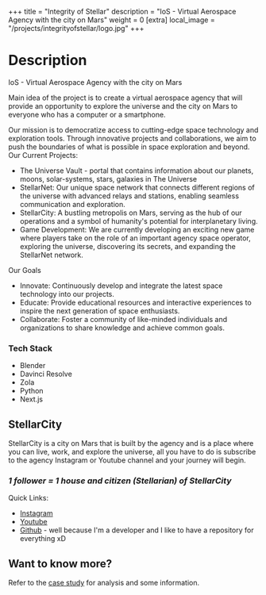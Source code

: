 +++
title = "Integrity of Stellar"
description = "IoS - Virtual Aerospace Agency with the city on Mars"
weight = 0
[extra]
local_image = "/projects/integrityofstellar/logo.jpg"
+++

# Description
IoS - Virtual Aerospace Agency with the city on Mars

Main idea of the project is to create a virtual aerospace agency that will provide an opportunity to explore the universe and the city on Mars to everyone who has a computer or a smartphone.

Our mission is to democratize access to cutting-edge space technology and exploration tools. Through innovative projects and collaborations, we aim to push the boundaries of what is possible in space exploration and beyond.
Our Current Projects:
- The Universe Vault - portal that contains information about our planets, moons, solar-systems, stars, galaxies in The Universe 
- StellarNet: Our unique space network that connects different regions of the universe with advanced relays and stations, enabling seamless communication and exploration.
- StellarCity: A bustling metropolis on Mars, serving as the hub of our operations and a symbol of humanity's potential for interplanetary living.
- Game Development: We are currently developing an exciting new game where players take on the role of an important agency space operator, exploring the universe, discovering its secrets, and expanding the StellarNet network.

Our Goals
- Innovate: Continuously develop and integrate the latest space technology into our projects.
- Educate: Provide educational resources and interactive experiences to inspire the next generation of space enthusiasts.
- Collaborate: Foster a community of like-minded individuals and organizations to share knowledge and achieve common goals.

### Tech Stack
- Blender 
- Davinci Resolve
- Zola
- Python
- Next.js

## StellarCity
StellarCity is a city on Mars that is built by the agency and is a place where you can live, work, and explore the universe, all you have to do is subscribe to the agency Instagram or Youtube channel and your journey will begin.

### *1 follower = 1 house and citizen (Stellarian) of StellarCity*

Quick Links:
- [Instagram](https://www.instagram.com/integrityofstellar/)
- [Youtube](https://www.youtube.com/@IntegrityofStellar/)
- [Github](https://github.com/integrityofstellar) - well because I'm a developer and I like to have a repository for everything xD


## Want to know more?
Refer to the [case study](https://ihorsavenko.com/posts/integrityofstellar/) for analysis and some information.